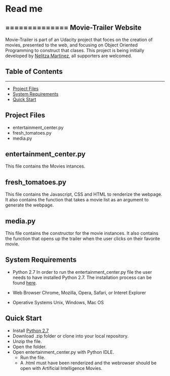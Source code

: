 # **Read me**
==============
Movie-Trailer Website
--------------
Movie-Trailer is part of an Udacity project that foces on the creation of movies, presented to the web,
and focusing on Object Oriented Programming to construct that clases. This project is being initially developed by
[Nelitza Martinez](http://nelitzamartinez.com/), all supporters are welcomed.

## Table of Contents
--------------
   - [Project Files](#project-files)
   - [System Requirements](#system-requirements)
   - [Quick Start](#quick-start)
   
## **Project Files**

   - entertainment_center.py
   - fresh_tomatoes.py
   - media.py
 
## **entertainment_center.py**

   This file contains the Movies intances.
    
## **fresh_tomatoes.py**

   This file contains the Javascript, CSS and HTML to renderize the webpage.  
   It also contains the function that takes a movie list as an argument to generate the webpage.
    
## **media.py**

   This file contains the constructor for the movie instances.  It also contains the function that opens up the trailer when 
   the user clicks on their favorite movie.
    
## **System Requirements**

   - Python 2.7
   In order to run the entertainment_center.py file the user needs to have installed Python 2.7. 
   The installation process can be found [here](https://www.python.org/downloads/release/python-2710/).
    
   - Web Browser
   Chrome, Mozilla, Opera, Safari, or Interet Explorer
      
   - Operative Systems
   Unix, Windows, Mac OS
    
## **Quick Start**

  -  Install [Python 2.7](https://www.python.org/downloads/release/python-2710/)
  -  Download .zip folder or clone into your local repository.  
  -  Unzip the file.
  - Open the folder.
  - Open entertainment_center.py with Python IDLE.
    - Run the file.
    - A .html must have been renderized and the webrowser should be open with Artificial Intelligence Movies.
     
     
    
